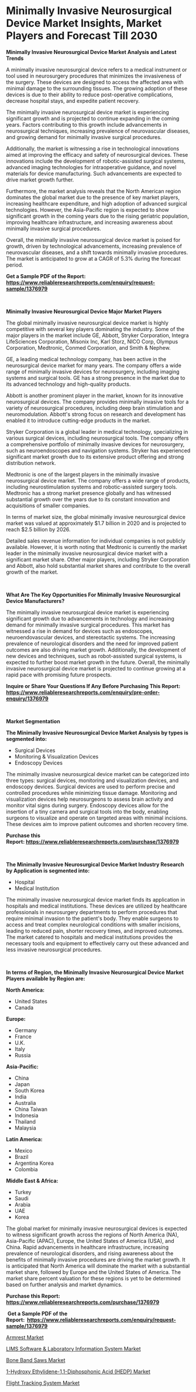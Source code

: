 <p><h1>Minimally Invasive Neurosurgical Device Market Insights, Market Players and Forecast Till 2030</h1></p><p><strong>Minimally Invasive Neurosurgical Device Market Analysis and Latest Trends</strong></p>
<p><p>A minimally invasive neurosurgical device refers to a medical instrument or tool used in neurosurgery procedures that minimizes the invasiveness of the surgery. These devices are designed to access the affected area with minimal damage to the surrounding tissues. The growing adoption of these devices is due to their ability to reduce post-operative complications, decrease hospital stays, and expedite patient recovery.</p><p>The minimally invasive neurosurgical device market is experiencing significant growth and is projected to continue expanding in the coming years. Factors contributing to this growth include advancements in neurosurgical techniques, increasing prevalence of neurovascular diseases, and growing demand for minimally invasive surgical procedures.</p><p>Additionally, the market is witnessing a rise in technological innovations aimed at improving the efficacy and safety of neurosurgical devices. These innovations include the development of robotic-assisted surgical systems, advanced imaging technologies for intraoperative guidance, and novel materials for device manufacturing. Such advancements are expected to drive market growth further.</p><p>Furthermore, the market analysis reveals that the North American region dominates the global market due to the presence of key market players, increasing healthcare expenditure, and high adoption of advanced surgical technologies. However, the Asia-Pacific region is expected to show significant growth in the coming years due to the rising geriatric population, improving healthcare infrastructure, and increasing awareness about minimally invasive surgical procedures.</p><p>Overall, the minimally invasive neurosurgical device market is poised for growth, driven by technological advancements, increasing prevalence of neurovascular diseases, and a shift towards minimally invasive procedures. The market is anticipated to grow at a CAGR of 5.3% during the forecast period.</p></p>
<p><strong>Get a Sample PDF of the Report:&nbsp; <a href="https://www.reliableresearchreports.com/enquiry/request-sample/1376979">https://www.reliableresearchreports.com/enquiry/request-sample/1376979</a></strong></p>
<p>&nbsp;</p>
<p><strong>Minimally Invasive Neurosurgical Device Major Market Players</strong></p>
<p><p>The global minimally invasive neurosurgical device market is highly competitive with several key players dominating the industry. Some of the major players in the market include GE, Abbott, Stryker Corporation, Integra LifeSciences Corporation, Misonix Inc, Karl Storz, NICO Corp, Olympus Corporation, Medtronic, Conmed Corporation, and Smith & Nephew.</p><p>GE, a leading medical technology company, has been active in the neurosurgical device market for many years. The company offers a wide range of minimally invasive devices for neurosurgery, including imaging systems and surgical tools. GE has a strong presence in the market due to its advanced technology and high-quality products.</p><p>Abbott is another prominent player in the market, known for its innovative neurosurgical devices. The company provides minimally invasive tools for a variety of neurosurgical procedures, including deep brain stimulation and neuromodulation. Abbott's strong focus on research and development has enabled it to introduce cutting-edge products in the market.</p><p>Stryker Corporation is a global leader in medical technology, specializing in various surgical devices, including neurosurgical tools. The company offers a comprehensive portfolio of minimally invasive devices for neurosurgery, such as neuroendoscopes and navigation systems. Stryker has experienced significant market growth due to its extensive product offering and strong distribution network.</p><p>Medtronic is one of the largest players in the minimally invasive neurosurgical device market. The company offers a wide range of products, including neurostimulation systems and robotic-assisted surgery tools. Medtronic has a strong market presence globally and has witnessed substantial growth over the years due to its constant innovation and acquisitions of smaller companies.</p><p>In terms of market size, the global minimally invasive neurosurgical device market was valued at approximately $1.7 billion in 2020 and is projected to reach $2.5 billion by 2026. </p><p>Detailed sales revenue information for individual companies is not publicly available. However, it is worth noting that Medtronic is currently the market leader in the minimally invasive neurosurgical device market with a significant market share. Other major players, including Stryker Corporation and Abbott, also hold substantial market shares and contribute to the overall growth of the market.</p></p>
<p>&nbsp;</p>
<p><strong>What Are The Key Opportunities For Minimally Invasive Neurosurgical Device Manufacturers?</strong></p>
<p><p>The minimally invasive neurosurgical device market is experiencing significant growth due to advancements in technology and increasing demand for minimally invasive surgical procedures. This market has witnessed a rise in demand for devices such as endoscopes, neuroendovascular devices, and stereotactic systems. The increasing prevalence of neurological disorders and the need for improved patient outcomes are also driving market growth. Additionally, the development of new devices and techniques, such as robot-assisted surgical systems, is expected to further boost market growth in the future. Overall, the minimally invasive neurosurgical device market is projected to continue growing at a rapid pace with promising future prospects.</p></p>
<p><strong>Inquire or Share Your Questions If Any Before Purchasing This Report: <a href="https://www.reliableresearchreports.com/enquiry/pre-order-enquiry/1376979">https://www.reliableresearchreports.com/enquiry/pre-order-enquiry/1376979</a></strong></p>
<p>&nbsp;</p>
<p><strong>Market Segmentation</strong></p>
<p><strong>The Minimally Invasive Neurosurgical Device Market Analysis by types is segmented into:</strong></p>
<p><ul><li>Surgical Devices</li><li>Monitoring & Visualization Devices</li><li>Endoscopy Devices</li></ul></p>
<p><p>The minimally invasive neurosurgical device market can be categorized into three types: surgical devices, monitoring and visualization devices, and endoscopy devices. Surgical devices are used to perform precise and controlled procedures while minimizing tissue damage. Monitoring and visualization devices help neurosurgeons to assess brain activity and monitor vital signs during surgery. Endoscopy devices allow for the insertion of a tiny camera and surgical tools into the body, enabling surgeons to visualize and operate on targeted areas with minimal incisions. These devices aim to improve patient outcomes and shorten recovery time.</p></p>
<p><strong>Purchase this Report:&nbsp;<a href="https://www.reliableresearchreports.com/purchase/1376979">https://www.reliableresearchreports.com/purchase/1376979</a></strong></p>
<p>&nbsp;</p>
<p><strong>The Minimally Invasive Neurosurgical Device Market Industry Research by Application is segmented into:</strong></p>
<p><ul><li>Hospital</li><li>Medical Institution</li></ul></p>
<p><p>The minimally invasive neurosurgical device market finds its application in hospitals and medical institutions. These devices are utilized by healthcare professionals in neurosurgery departments to perform procedures that require minimal invasion to the patient's body. They enable surgeons to access and treat complex neurological conditions with smaller incisions, leading to reduced pain, shorter recovery times, and improved outcomes. The market catered to hospitals and medical institutions provides the necessary tools and equipment to effectively carry out these advanced and less invasive neurosurgical procedures.</p></p>
<p>&nbsp;</p>
<p><strong>In terms of Region, the Minimally Invasive Neurosurgical Device Market Players available by Region are:</strong></p>
<p>
    <p> <strong> North America: </strong>
        <ul>
            <li>United States</li>
            <li>Canada</li>
        </ul>
        </p> 
    <p> <strong> Europe: </strong>
        <ul>
            <li>Germany</li>
            <li>France</li>
            <li>U.K.</li>
            <li>Italy</li>
            <li>Russia</li>
        </ul>
        </p> 
    <p> <strong> Asia-Pacific: </strong>
        <ul>
            <li>China</li>
            <li>Japan</li>
            <li>South Korea</li>
            <li>India</li>
            <li>Australia</li>
            <li>China Taiwan</li>
            <li>Indonesia</li>
            <li>Thailand</li>
            <li>Malaysia</li>
        </ul>
        </p> 
    <p> <strong> Latin America: </strong>
        <ul>
            <li>Mexico</li>
            <li>Brazil</li>
            <li>Argentina Korea</li>
            <li>Colombia</li>
        </ul>
        </p> 
    <p> <strong> Middle East & Africa: </strong>
        <ul>
            <li>Turkey</li>
            <li>Saudi</li>
            <li>Arabia</li>
            <li>UAE</li>
            <li>Korea</li>
        </ul>
    </p>
    </p>
<p><p>The global market for minimally invasive neurosurgical devices is expected to witness significant growth across the regions of North America (NA), Asia-Pacific (APAC), Europe, the United States of America (USA), and China. Rapid advancements in healthcare infrastructure, increasing prevalence of neurological disorders, and rising awareness about the benefits of minimally invasive procedures are driving the market growth. It is anticipated that North America will dominate the market with a substantial market share, followed by Europe and the United States of America. The market share percent valuation for these regions is yet to be determined based on further analysis and market dynamics.</p></p>
<p><strong>Purchase this Report: <a href="https://www.reliableresearchreports.com/purchase/1376979">https://www.reliableresearchreports.com/purchase/1376979</a></strong></p>
<p>&nbsp;<strong>Get a Sample PDF of the Report:&nbsp;&nbsp;<a href="https://www.reliableresearchreports.com/enquiry/request-sample/1376979">https://www.reliableresearchreports.com/enquiry/request-sample/1376979</a></strong></p>
<p><strong></strong></p>
<p><p><a href="https://medium.com/@alaynagrant2023/armrest-market-outlook-industry-overview-and-forecast-2023-to-2030-3f518de4211f">Armrest Market</a></p><p><a href="https://github.com/marloy8/Market-Research-Report-List-1/blob/main/lims-software-laboratory-information-system-market.md">LIMS Software & Laboratory Information System Market</a></p><p><a href="https://github.com/mahnoor2003/Market-Research-Report-List-1/blob/main/bone-band-saws-market.md">Bone Band Saws Market</a></p><p><a href="https://www.linkedin.com/pulse/1-hydroxy-ethylidene-11-diphosphonic-acid-hedp-market-challenges-qesef/">1-Hydroxy Ethylidene-1,1-Diphosphonic Acid (HEDP) Market</a></p><p><a href="https://medium.com/@dexterhayes2023/flight-tracking-system-market-exploring-market-share-market-trends-and-future-growth-71d76d199e40">Flight Tracking System Market</a></p></p>